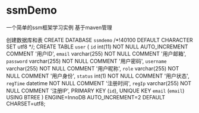 # ssmDemo
一个简单的ssm框架学习实例 基于maven管理

创建数据库和表
CREATE DATABASE `ssmdemo` /*!40100 DEFAULT CHARACTER SET utf8 */;
CREATE TABLE `user` (
  `id` int(11) NOT NULL AUTO_INCREMENT COMMENT '用户ID',
  `email` varchar(255) NOT NULL COMMENT '用户邮箱',
  `password` varchar(255) NOT NULL COMMENT '用户密码',
  `username` varchar(255) NOT NULL COMMENT '用户昵称',
  `role` varchar(255) NOT NULL COMMENT '用户身份',
  `status` int(1) NOT NULL COMMENT '用户状态',
  `regTime` datetime NOT NULL COMMENT '注册时间',
  `regIp` varchar(255) NOT NULL COMMENT '注册IP',
  PRIMARY KEY (`id`),
  UNIQUE KEY `email` (`email`) USING BTREE
) ENGINE=InnoDB AUTO_INCREMENT=2 DEFAULT CHARSET=utf8;

